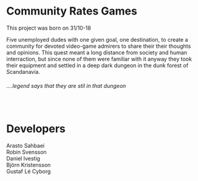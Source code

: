 # Community Rates Games
This project was born on 31/10-18

Five unemployed dudes with one given goal, one destination, to create a community for devoted video-game admirers to share their their thoughts and opinions.
This quest meant a long distance from society and human interraction, but since none of them were familiar with it anyway they took their equipment and settled in a deep dark dungeon in the dunk forest of Scandanavia.
<br />

###### ....legend says that they are stil in that dungeon


<br />

# Developers
Arasto Sahbaei <br />
Robin Svensson <br />
Daniel Ivestig <br />
Björn Kristensson <br />
Gustaf Lé Cyborg

